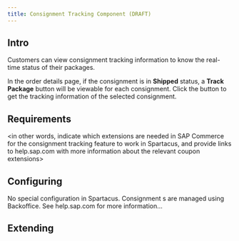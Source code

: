 ```yaml
---
title: Consignment Tracking Component (DRAFT)
---
```


## Intro
Customers can view consignment tracking information to know the real-time status of their packages.

In the order details page, if the consignment is in **Shipped** status, a **Track Package** button will be viewable for each consignment. Click the button to get the tracking information of the selected consignment.

## Requirements
<in other words, indicate which extensions are needed in SAP Commerce for the consignment tracking feature to work in Spartacus, and provide links to help.sap.com with more information about the relevant coupon extensions>

## Configuring
No special configuration in Spartacus.
Consignment s are managed using Backoffice. See help.sap.com for more information…

## Extending
<Introduces the extensibility of consignment tracking feature>
